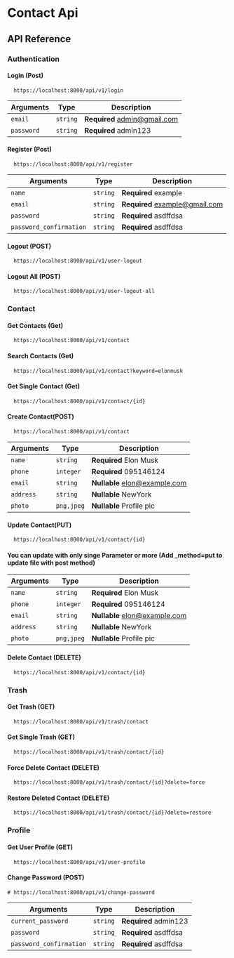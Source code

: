
# Contact Api


## API Reference

### Authentication

#### Login (Post)

```http
  https://localhost:8000/api/v1/login
```

| Arguments | Type     | Description                |
|--------- |-------- |-------------------------- |
| `email` | `string` | **Required** admin@gmail.com |
| `password` | `string` | **Required** admin123 |


#### Register (Post)

```http
  https://localhost:8000/api/v1/register
```

| Arguments | Type     | Description                |
|--------- |-------- |-------------------------- |
| `name` | `string` | **Required** example |
| `email` | `string` | **Required** example@gmail.com |
| `password` | `string` | **Required** asdffdsa |
| `password_confirmation` | `string` | **Required** asdffdsa |


#### Logout (POST)

```http
  https://localhost:8000/api/v1/user-logout
```

#### Logout All (POST)

```http
  https://localhost:8000/api/v1/user-logout-all
```


### Contact

#### Get Contacts (Get)

```http
  https://localhost:8000/api/v1/contact
```


#### Search Contacts (Get)

```http
  https://localhost:8000/api/v1/contact?keyword=elonmusk
```


#### Get Single Contact (Get)

```http
  https://localhost:8000/api/v1/contact/{id}
```

#### Create Contact(POST)

```http
  https://localhost:8000/api/v1/contact
```

| Arguments | Type     | Description                |
|--------- |-------- |-------------------------- |
| `name` | `string` | **Required** Elon Musk |
| `phone` | `integer` | **Required** 095146124 |
| `email` | `string` | **Nullable** elon@example.com |
| `address` | `string` | **Nullable** NewYork |
| `photo` | `png,jpeg` | **Nullable** Profile pic |

#### Update Contact(PUT)

```http
  https://localhost:8000/api/v1/contact/{id}
```
  #### You can update with only singe Parameter or more (Add _method=put to update file with post method)

| Arguments | Type     | Description                |
|--------- |-------- |-------------------------- |
| `name` | `string` | **Required** Elon Musk |
| `phone` | `integer` | **Required** 095146124 |
| `email` | `string` | **Nullable** elon@example.com |
| `address` | `string` | **Nullable** NewYork |
| `photo` | `png,jpeg` | **Nullable** Profile pic |

#### Delete Contact (DELETE)

```http
  https://localhost:8000/api/v1/contact/{id}
```

### Trash 

#### Get Trash (GET)

```http
  https://localhost:8000/api/v1/trash/contact
```

#### Get Single Trash (GET)

```http
  https://localhost:8000/api/v1/trash/contact/{id}
```

#### Force Delete Contact (DELETE)

```http
  https://localhost:8000/api/v1/trash/contact/{id}?delete=force
```

#### Restore Deleted Contact (DELETE)

```http
  https://localhost:8000/api/v1/trash/contact/{id}?delete=restore
```

### Profile

#### Get User Profile (GET)

```http
  https://localhost:8000/api/v1/user-profile
```

#### Change Password (POST)

    # https://localhost:8000/api/v1/change-password

| Arguments | Type     | Description                |
|---------- |----------|----------------------------|
| `current_password` | `string` | **Required** admin123 |
| `password` | `string` | **Required** asdffdsa |
| `password_confirmation` | `string` | **Required** asdffdsa |







